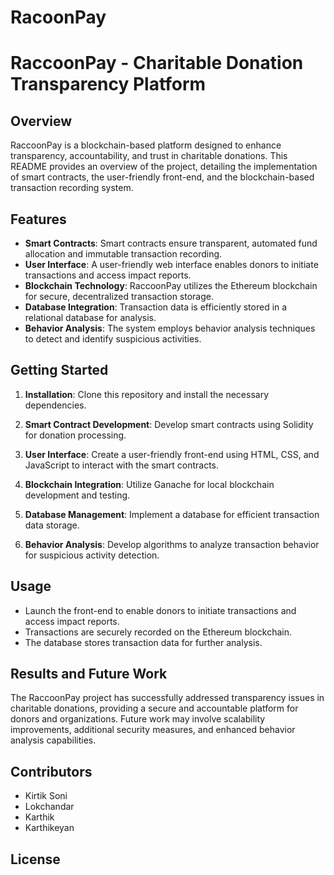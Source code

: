 # RacoonPay
# RaccoonPay - Charitable Donation Transparency Platform

## Overview

RaccoonPay is a blockchain-based platform designed to enhance transparency, accountability, and trust in charitable donations. This README provides an overview of the project, detailing the implementation of smart contracts, the user-friendly front-end, and the blockchain-based transaction recording system.

## Features

- **Smart Contracts**: Smart contracts ensure transparent, automated fund allocation and immutable transaction recording.
- **User Interface**: A user-friendly web interface enables donors to initiate transactions and access impact reports.
- **Blockchain Technology**: RaccoonPay utilizes the Ethereum blockchain for secure, decentralized transaction storage.
- **Database Integration**: Transaction data is efficiently stored in a relational database for analysis.
- **Behavior Analysis**: The system employs behavior analysis techniques to detect and identify suspicious activities.

## Getting Started

1. **Installation**: Clone this repository and install the necessary dependencies.

2. **Smart Contract Development**: Develop smart contracts using Solidity for donation processing.

3. **User Interface**: Create a user-friendly front-end using HTML, CSS, and JavaScript to interact with the smart contracts.

4. **Blockchain Integration**: Utilize Ganache for local blockchain development and testing.

5. **Database Management**: Implement a database for efficient transaction data storage.

6. **Behavior Analysis**: Develop algorithms to analyze transaction behavior for suspicious activity detection.

## Usage

- Launch the front-end to enable donors to initiate transactions and access impact reports.
- Transactions are securely recorded on the Ethereum blockchain.
- The database stores transaction data for further analysis.

## Results and Future Work

The RaccoonPay project has successfully addressed transparency issues in charitable donations, providing a secure and accountable platform for donors and organizations. Future work may involve scalability improvements, additional security measures, and enhanced behavior analysis capabilities.

## Contributors

- Kirtik Soni
- Lokchandar
- Karthik
- Karthikeyan
## License
